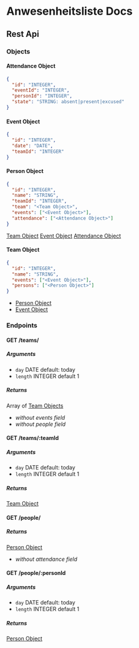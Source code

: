 # Anwesenheitsliste Docs

## Rest Api

### Objects

#### Attendance Object

```json
{
  "id": "INTEGER",
  "eventId": "INTEGER",
  "personId": "INTEGER",
  "state": "STRING: absent|present|excused"
}
```

#### Event Object

```json
{
  "id": "INTEGER",
  "date": "DATE",
  "teamId": "INTEGER"
}
```

#### Person Object

```json
{
  "id": "INTEGER",
  "name": "STRING",
  "teamId": "INTEGER",
  "team": "<Team Object>",
  "events": ["<Event Object>"],
  "attendance": ["<Attendance Object>"]
}
```

[Team Object](#Team%20Object)
[Event Object](#Event%20Object)
[Attendance Object](#Attendance%20Object)

#### Team Object

```json
{
  "id": "INTEGER",
  "name": "STRING",
  "events": ["<Event Object>"],
  "persons": ["<Person Object>"]
}
```

- [Person Object](#Person%20Object)
- [Event Object](Event%20Object)

### Endpoints

#### GET /teams/

##### Arguments

- `day` DATE default: today
- `length` INTEGER default 1

##### Returns

Array of [Team Objects](#Team%20Object)

- _without events field_
- _without people field_

#### GET /teams/:teamId

##### Arguments

- `day` DATE default: today
- `length` INTEGER default 1

##### Returns

[Team Object](#Team%20Object)

#### GET /people/

##### Returns

[Person Object](#Person%20Object)

- _without attendance field_

#### GET /people/:personId

##### Arguments

- `day` DATE default: today
- `length` INTEGER default 1

##### Returns

[Person Object](#Person%20Object)
